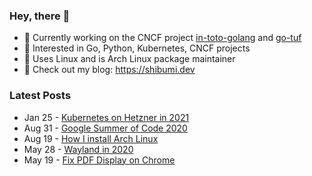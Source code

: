 ### Hey, there 👋

- 🤖 Currently working on the CNCF project [in-toto-golang](https://github.com/in-toto/in-toto-golang) and [go-tuf](https://github.com/theupdateframework/go-tuf)
- 🔭 Interested in Go, Python, Kubernetes, CNCF projects
- 🐧 Uses Linux and is Arch Linux package maintainer
- 🔖 Check out my blog: https://shibumi.dev

### Latest Posts
<!-- feed start -->
- Jan 25 - [Kubernetes on Hetzner in 2021](https://shibumi.dev/posts/kubernetes-on-hetzner-in-2021/)
- Aug 31 - [Google Summer of Code 2020](https://shibumi.dev/posts/google-summer-of-code-2020/)
- Aug 19 - [How I install Arch Linux](https://shibumi.dev/posts/how-i-install-arch-linux/)
- May 28 - [Wayland in 2020](https://shibumi.dev/posts/wayland-in-2020/)
- May 19 - [Fix PDF Display on Chrome](https://shibumi.dev/posts/fix-pdf-display-on-chrome/)
<!-- feed end -->
